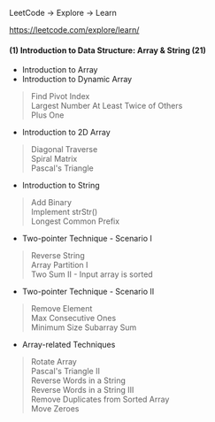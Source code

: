 LeetCode -> Explore -> Learn

https://leetcode.com/explore/learn/

#### (1)	Introduction to Data Structure: Array & String (21)     
- Introduction to Array
- Introduction to Dynamic Array   
> Find Pivot Index   
> Largest Number At Least Twice of Others   
> Plus One   
- Introduction to 2D Array
> Diagonal Traverse   
> Spiral Matrix  
> Pascal's Triangle   
- Introduction to String  
> Add Binary    
> Implement strStr()   
> Longest Common Prefix   
- Two-pointer Technique - Scenario I   
> Reverse String   
> Array Partition I   
> Two Sum II - Input array is sorted   
- Two-pointer Technique - Scenario II   
> Remove Element   
> Max Consecutive Ones   
> Minimum Size Subarray Sum   
- Array-related Techniques   
> Rotate Array   
> Pascal's Triangle II   
> Reverse Words in a String   
> Reverse Words in a String III   
> Remove Duplicates from Sorted Array   
> Move Zeroes
